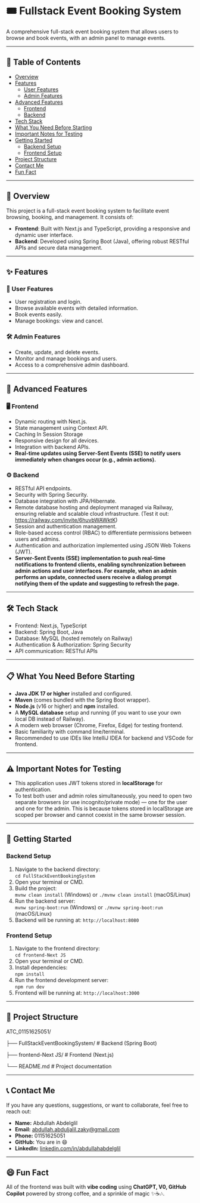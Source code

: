 # 🎟️ Fullstack Event Booking System

A comprehensive full-stack event booking system that allows users to browse and book events, with an admin panel to manage events.

---

## 📌 Table of Contents

- [Overview](#overview)
- [Features](#features)
  - [User Features](#user-features)
  - [Admin Features](#admin-features)
- [Advanced Features](#advanced-features)
  - [Frontend](#frontend)
  - [Backend](#backend)
- [Tech Stack](#tech-stack)
- [What You Need Before Starting](#what-you-need-before-starting)
- [Important Notes for Testing](#important-notes-for-testing)
- [Getting Started](#getting-started)
  - [Backend Setup](#backend-setup)
  - [Frontend Setup](#frontend-setup)
- [Project Structure](#project-structure)
- [Contact Me](#contact-me)
- [Fun Fact](#fun-fact)

---

<a id="overview"></a>
## 🧾 Overview

This project is a full-stack event booking system to facilitate event browsing, booking, and management. It consists of:

- **Frontend**: Built with Next.js and TypeScript, providing a responsive and dynamic user interface.
- **Backend**: Developed using Spring Boot (Java), offering robust RESTful APIs and secure data management.

---

<a id="features"></a>
## ✨ Features

<a id="user-features"></a>
### 👤 User Features

- User registration and login.
- Browse available events with detailed information.
- Book events easily.
- Manage bookings: view and cancel.

<a id="admin-features"></a>
### 🛠️ Admin Features

- Create, update, and delete events.
- Monitor and manage bookings and users.
- Access to a comprehensive admin dashboard.

---

<a id="advanced-features"></a>
## 🚀 Advanced Features

<a id="frontend"></a>
### 🖥️ Frontend

- Dynamic routing with Next.js.
- State management using Context API.
- Caching In Session Storage
- Responsive design for all devices.
- Integration with backend APIs.
- **Real-time updates using Server-Sent Events (SSE) to notify users immediately when changes occur (e.g., admin actions).**

<a id="backend"></a>
### ⚙️ Backend

- RESTful API endpoints.
- Security with Spring Security.
- Database integration with JPA/Hibernate.
- Remote database hosting and deployment managed via Railway, ensuring reliable and scalable cloud infrastructure. (Test it out: https://railway.com/invite/6huvbWAWktK)
- Session and authentication management.
- Role-based access control (RBAC) to differentiate permissions between users and admins.
- Authentication and authorization implemented using JSON Web Tokens (JWT).
- **Server-Sent Events (SSE) implementation to push real-time notifications to frontend clients, enabling synchronization between admin actions and user interfaces. For example, when an admin performs an update, connected users receive a dialog prompt notifying them of the update and suggesting to refresh the page.**

---

<a id="tech-stack"></a>
## 🛠️ Tech Stack

- Frontend: Next.js, TypeScript
- Backend: Spring Boot, Java
- Database: MySQL (hosted remotely on Railway)
- Authentication & Authorization: Spring Security
- API communication: RESTful APIs

---

<a id="what-you-need-before-starting"></a>
## 📋 What You Need Before Starting

- **Java JDK 17 or higher** installed and configured.
- **Maven** (comes bundled with the Spring Boot wrapper).
- **Node.js** (v16 or higher) and **npm** installed.
- A **MySQL database** setup and running (if you want to use your own local DB instead of Railway).
- A modern web browser (Chrome, Firefox, Edge) for testing frontend.
- Basic familiarity with command line/terminal.
- Recommended to use IDEs like IntelliJ IDEA for backend and VSCode for frontend.

---

<a id="important-notes-for-testing"></a>
## ⚠️ Important Notes for Testing

- This application uses JWT tokens stored in **localStorage** for authentication.
- To test both user and admin roles simultaneously, you need to open two separate browsers (or use incognito/private mode) — one for the user and one for the admin. This is because tokens stored in localStorage are scoped per browser and cannot coexist in the same browser session.

---

<a id="getting-started"></a>
## 🧪 Getting Started

<a id="backend-setup"></a>
### Backend Setup

1. Navigate to the backend directory:  
   `cd FullStackEventBookingSystem`
2. Open your terminal or CMD.
3. Build the project:  
   `mvnw clean install` (Windows) or `./mvnw clean install` (macOS/Linux)
4. Run the backend server:  
   `mvnw spring-boot:run` (Windows) or `./mvnw spring-boot:run` (macOS/Linux)
5. Backend will be running at: `http://localhost:8080`

<a id="frontend-setup"></a>
### Frontend Setup

1. Navigate to the frontend directory:  
   `cd frontend-Next JS`
2. Open your terminal or CMD.
3. Install dependencies:  
   `npm install`
4. Run the frontend development server:  
   `npm run dev`
5. Frontend will be running at: `http://localhost:3000`

---

<a id="project-structure"></a>
## 📂 Project Structure

ATC_01151625051/

├── FullStackEventBookingSystem/ # Backend (Spring Boot)

├── frontend-Next JS/ # Frontend (Next.js)

└── README.md # Project documentation

---

<a id="contact-me"></a>
## 📞 Contact Me

If you have any questions, suggestions, or want to collaborate, feel free to reach out:

- **Name:** Abdullah Abdelglil  
- **Email:** abdullah.abduljalil.zaky@gmail.com  
- **Phone:** 01151625051  
- **GitHub:** You are in 😄  
- **LinkedIn:** [linkedin.com/in/abdullahabdelglil](https://www.linkedin.com/in/abdullah-abdulgalil-aa583a285?utm_source=share&utm_campaign=share_via&utm_content=profile&utm_medium=android_app)

---

<a id="fun-fact"></a>
## 😄 Fun Fact

All of the frontend was built with **vibe coding** using **ChatGPT, V0, GitHub Copilot** powered by strong coffee, and a sprinkle of magic ✨☕🎶.

